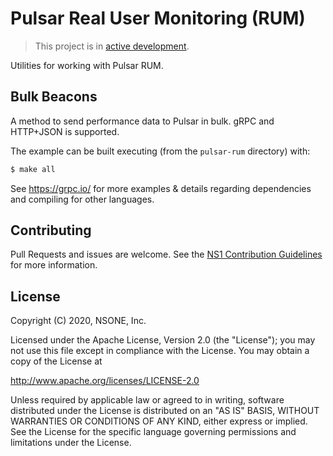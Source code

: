 Pulsar Real User Monitoring (RUM)
=================================

> This project is in [active development](https://github.com/ns1/community/blob/master/project_status/ACTIVE_DEVELOPMENT.md).

Utilities for working with Pulsar RUM.


Bulk Beacons
------------

A method to send performance data to Pulsar in bulk.  gRPC and HTTP+JSON is
supported.  

The example can be built executing (from the `pulsar-rum` directory) with:

```sh
$ make all
```

See https://grpc.io/ for more examples & details regarding dependencies and
compiling for other languages.


Contributing
------------

Pull Requests and issues are welcome. See the [NS1 Contribution Guidelines](https://github.com/ns1/community) 
for more information.


License
-------

Copyright (C) 2020, NSONE, Inc.

Licensed under the Apache License, Version 2.0 (the "License");
you may not use this file except in compliance with the License.
You may obtain a copy of the License at

http://www.apache.org/licenses/LICENSE-2.0

Unless required by applicable law or agreed to in writing, software
distributed under the License is distributed on an "AS IS" BASIS,
WITHOUT WARRANTIES OR CONDITIONS OF ANY KIND, either express or implied.
See the License for the specific language governing permissions and
limitations under the License.

